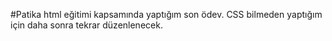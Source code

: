 #Patika html eğitimi kapsamında yaptığım son ödev. CSS bilmeden yaptığım için daha sonra tekrar düzenlenecek.